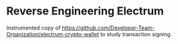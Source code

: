# Reverse Engineering Electrum

Instrumented copy of https://github.com/Developer-Team-Organization/electrum-crypto-wallet to study transaction signing.
